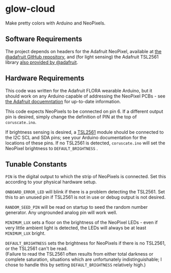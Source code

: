 glow-cloud
==========

Make pretty colors with Arduino and NeoPixels.

Software Requirements
------------

The project depends on headers for the Adafruit NeoPixel, available at 
[the @adafruit GitHub repository](https://github.com/adafruit/Adafruit_NeoPixel), 
and (for light sensing) the Adafruit TSL2561 library 
[also provided by @adafruit](https://github.com/adafruit/Adafruit_TSL2561).

Hardware Requirements
---------------------

This code was written for the Adafruit FLORA wearable Arduino, but it should work on 
any Arduino capable of addressing the NeoPixel PCBs - see 
[the Adafruit docuemntation](https://learn.adafruit.com/adafruit-neopixel-uberguide/arduino-library) 
for up-to-date information.

This code expects NeoPixels to be connected on pin 6.  If a different output pin is desired,
simply change the definition of PIN at the top of `coruscate.ino`.

If brightness sensing is desired, a [TSL2561](http://www.adafruit.com/products/1246) module should 
be connected to the I2C SCL and SDA pins; see your Arduino documentation for the locations of these pins.
If no TSL2561 is detected, `coruscate.ino` will set the NeoPixel brightness to `DEFAULT_BRIGHTNESS` .

Tunable Constants
-----------------

`PIN` is the digital output to which the strip of NeoPixels is connected.  Set this according to your physical hardware setup.

`ONBOARD_ERROR_LED` will blink if there is a problem detecting the TSL2561.  Set this to an unused pin if TSL2561 
is not in use or debug output is not desired.

`RANDOM_SEED_PIN` will be read on startup to seed the random number generator.  Any ungrounded analog pin will 
work well.

`MINIMUM_LUX` sets a floor on the brightness of the NeoPixel LEDs - even if very little ambient light is detected, 
the LEDs will always be at least `MINIMUM_LUX` bright.

`DEFAULT_BRIGHTNESS` sets the brightness for NeoPixels if there is no TSL2561, or the TSL2561 can't be read.  
(Failure to read the TSL2561 often results from either total darkness or complete saturation, situations 
which are unfortunately indistinguishable; I chose to handle this by setting `DEFAULT_BRIGHTNESS` relatively high.)
